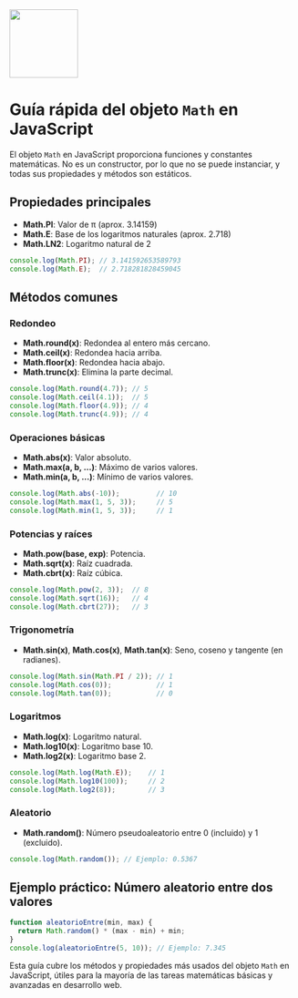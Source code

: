 <img src="https://r2cdn.perplexity.ai/pplx-full-logo-primary-dark%402x.png" class="logo" width="120"/>

# Guía rápida del objeto `Math` en JavaScript

El objeto `Math` en JavaScript proporciona funciones y constantes matemáticas. No es un constructor, por lo que no se puede instanciar, y todas sus propiedades y métodos son estáticos.

## Propiedades principales

- **Math.PI**: Valor de π (aprox. 3.14159)
- **Math.E**: Base de los logaritmos naturales (aprox. 2.718)
- **Math.LN2**: Logaritmo natural de 2

```js
console.log(Math.PI); // 3.141592653589793
console.log(Math.E);  // 2.718281828459045
```


## Métodos comunes

### Redondeo

- **Math.round(x)**: Redondea al entero más cercano.
- **Math.ceil(x)**: Redondea hacia arriba.
- **Math.floor(x)**: Redondea hacia abajo.
- **Math.trunc(x)**: Elimina la parte decimal.

```js
console.log(Math.round(4.7)); // 5
console.log(Math.ceil(4.1));  // 5
console.log(Math.floor(4.9)); // 4
console.log(Math.trunc(4.9)); // 4
```


### Operaciones básicas

- **Math.abs(x)**: Valor absoluto.
- **Math.max(a, b, ...)**: Máximo de varios valores.
- **Math.min(a, b, ...)**: Mínimo de varios valores.

```js
console.log(Math.abs(-10));         // 10
console.log(Math.max(1, 5, 3));     // 5
console.log(Math.min(1, 5, 3));     // 1
```


### Potencias y raíces

- **Math.pow(base, exp)**: Potencia.
- **Math.sqrt(x)**: Raíz cuadrada.
- **Math.cbrt(x)**: Raíz cúbica.

```js
console.log(Math.pow(2, 3));  // 8
console.log(Math.sqrt(16));   // 4
console.log(Math.cbrt(27));   // 3
```


### Trigonometría

- **Math.sin(x)**, **Math.cos(x)**, **Math.tan(x)**: Seno, coseno y tangente (en radianes).

```js
console.log(Math.sin(Math.PI / 2)); // 1
console.log(Math.cos(0));           // 1
console.log(Math.tan(0));           // 0
```


### Logaritmos

- **Math.log(x)**: Logaritmo natural.
- **Math.log10(x)**: Logaritmo base 10.
- **Math.log2(x)**: Logaritmo base 2.

```js
console.log(Math.log(Math.E));    // 1
console.log(Math.log10(100));     // 2
console.log(Math.log2(8));        // 3
```


### Aleatorio

- **Math.random()**: Número pseudoaleatorio entre 0 (incluido) y 1 (excluido).

```js
console.log(Math.random()); // Ejemplo: 0.5367
```


## Ejemplo práctico: Número aleatorio entre dos valores

```js
function aleatorioEntre(min, max) {
  return Math.random() * (max - min) + min;
}
console.log(aleatorioEntre(5, 10)); // Ejemplo: 7.345
```

Esta guía cubre los métodos y propiedades más usados del objeto `Math` en JavaScript, útiles para la mayoría de las tareas matemáticas básicas y avanzadas en desarrollo web.

